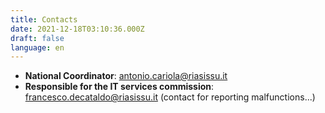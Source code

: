 ```yaml
---
title: Contacts
date: 2021-12-18T03:10:36.000Z
draft: false
language: en
---
```


- **National Coordinator**: antonio.cariola@riasissu.it
- **Responsible for the IT services commission**: francesco.decataldo@riasissu.it (contact for reporting malfunctions...)